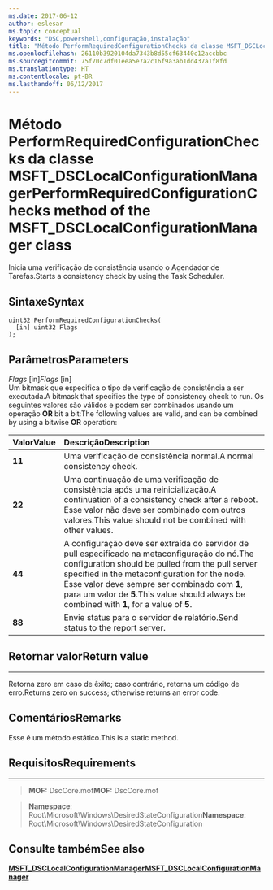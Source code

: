 ```yaml
---
ms.date: 2017-06-12
author: eslesar
ms.topic: conceptual
keywords: "DSC,powershell,configuração,instalação"
title: "Método PerformRequiredConfigurationChecks da classe MSFT_DSCLocalConfigurationManager"
ms.openlocfilehash: 26110b3920104da7343b8d55cf63440c12accbbc
ms.sourcegitcommit: 75f70c7df01eea5e7a2c16f9a3ab1dd437a1f8fd
ms.translationtype: HT
ms.contentlocale: pt-BR
ms.lasthandoff: 06/12/2017
---
```

# <a name="performrequiredconfigurationchecks-method-of-the-msftdsclocalconfigurationmanager-class"></a><span data-ttu-id="2235f-103">Método PerformRequiredConfigurationChecks da classe MSFT_DSCLocalConfigurationManager</span><span class="sxs-lookup"><span data-stu-id="2235f-103">PerformRequiredConfigurationChecks method of the MSFT_DSCLocalConfigurationManager class</span></span>

<span data-ttu-id="2235f-104">Inicia uma verificação de consistência usando o Agendador de Tarefas.</span><span class="sxs-lookup"><span data-stu-id="2235f-104">Starts a consistency check by using the Task Scheduler.</span></span>

<a name="syntax"></a><span data-ttu-id="2235f-105">Sintaxe</span><span class="sxs-lookup"><span data-stu-id="2235f-105">Syntax</span></span>
------

```mof
uint32 PerformRequiredConfigurationChecks(
  [in] uint32 Flags
);
```

<a name="parameters"></a><span data-ttu-id="2235f-106">Parâmetros</span><span class="sxs-lookup"><span data-stu-id="2235f-106">Parameters</span></span>
----------

<span data-ttu-id="2235f-107">*Flags* \[in\]</span><span class="sxs-lookup"><span data-stu-id="2235f-107">*Flags* \[in\]</span></span>  
<span data-ttu-id="2235f-108">Um bitmask que especifica o tipo de verificação de consistência a ser executada.</span><span class="sxs-lookup"><span data-stu-id="2235f-108">A bitmask that specifies the type of consistency check to run.</span></span> <span data-ttu-id="2235f-109">Os seguintes valores são válidos e podem ser combinados usando um operação **OR** bit a bit:</span><span class="sxs-lookup"><span data-stu-id="2235f-109">The following values are valid, and can be combined by using a bitwise **OR** operation:</span></span>

|<span data-ttu-id="2235f-110">Valor</span><span class="sxs-lookup"><span data-stu-id="2235f-110">Value</span></span> |<span data-ttu-id="2235f-111">Descrição</span><span class="sxs-lookup"><span data-stu-id="2235f-111">Description</span></span> |
|:--- |:---|
|<span data-ttu-id="2235f-112">**1**</span><span class="sxs-lookup"><span data-stu-id="2235f-112">**1**</span></span> | <span data-ttu-id="2235f-113">Uma verificação de consistência normal.</span><span class="sxs-lookup"><span data-stu-id="2235f-113">A normal consistency check.</span></span> |
|<span data-ttu-id="2235f-114">**2**</span><span class="sxs-lookup"><span data-stu-id="2235f-114">**2**</span></span> | <span data-ttu-id="2235f-115">Uma continuação de uma verificação de consistência após uma reinicialização.</span><span class="sxs-lookup"><span data-stu-id="2235f-115">A continuation of a consistency check after a reboot.</span></span> <span data-ttu-id="2235f-116">Esse valor não deve ser combinado com outros valores.</span><span class="sxs-lookup"><span data-stu-id="2235f-116">This value should not be combined with other values.</span></span> |
|<span data-ttu-id="2235f-117">**4**</span><span class="sxs-lookup"><span data-stu-id="2235f-117">**4**</span></span> | <span data-ttu-id="2235f-118">A configuração deve ser extraída do servidor de pull especificado na metaconfiguração do nó.</span><span class="sxs-lookup"><span data-stu-id="2235f-118">The configuration should be pulled from the pull server specified in the metaconfiguration for the node.</span></span> <span data-ttu-id="2235f-119">Esse valor deve sempre ser combinado com **1**, para um valor de **5**.</span><span class="sxs-lookup"><span data-stu-id="2235f-119">This value should always be combined with **1**, for a value of **5**.</span></span> |
|<span data-ttu-id="2235f-120">**8**</span><span class="sxs-lookup"><span data-stu-id="2235f-120">**8**</span></span> | <span data-ttu-id="2235f-121">Envie status para o servidor de relatório.</span><span class="sxs-lookup"><span data-stu-id="2235f-121">Send status to the report server.</span></span> |

## <a name="return-value"></a><span data-ttu-id="2235f-122">Retornar valor</span><span class="sxs-lookup"><span data-stu-id="2235f-122">Return value</span></span>
------------

<span data-ttu-id="2235f-123">Retorna zero em caso de êxito; caso contrário, retorna um código de erro.</span><span class="sxs-lookup"><span data-stu-id="2235f-123">Returns zero on success; otherwise returns an error code.</span></span>

## <a name="remarks"></a><span data-ttu-id="2235f-124">Comentários</span><span class="sxs-lookup"><span data-stu-id="2235f-124">Remarks</span></span>

<span data-ttu-id="2235f-125">Esse é um método estático.</span><span class="sxs-lookup"><span data-stu-id="2235f-125">This is a static method.</span></span>

## <a name="requirements"></a><span data-ttu-id="2235f-126">Requisitos</span><span class="sxs-lookup"><span data-stu-id="2235f-126">Requirements</span></span>
------------
><span data-ttu-id="2235f-127">**MOF:** DscCore.mof</span><span class="sxs-lookup"><span data-stu-id="2235f-127">**MOF:** DscCore.mof</span></span>

><span data-ttu-id="2235f-128">**Namespace**: Root\Microsoft\Windows\DesiredStateConfiguration</span><span class="sxs-lookup"><span data-stu-id="2235f-128">**Namespace**: Root\Microsoft\Windows\DesiredStateConfiguration</span></span>


## <a name="see-also"></a><span data-ttu-id="2235f-129">Consulte também</span><span class="sxs-lookup"><span data-stu-id="2235f-129">See also</span></span>


[<span data-ttu-id="2235f-130">**MSFT_DSCLocalConfigurationManager**</span><span class="sxs-lookup"><span data-stu-id="2235f-130">**MSFT_DSCLocalConfigurationManager**</span></span>](msft-dsclocalconfigurationmanager.md)


 

 



